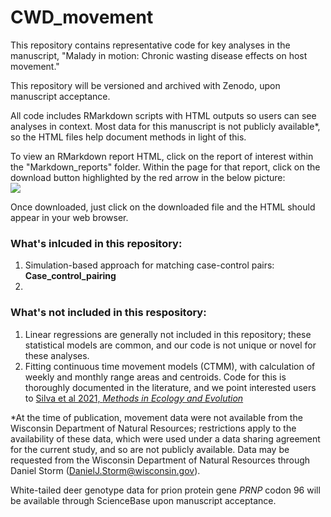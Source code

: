 # CWD_movement
This repository contains representative code for key analyses in the manuscript, "Malady in motion: Chronic wasting disease effects on host movement."  

This repository will be versioned and archived with Zenodo, upon manuscript acceptance.

All code includes RMarkdown scripts with HTML outputs so users can see analyses in context. Most data for this manuscript is not publicly available*, so the HTML files help document methods in light of this.  

To view an RMarkdown report HTML, click on the report of interest within the "Markdown_reports" folder. Within the page for that report, click on the download button highlighted by the red arrow in the below picture:  
![](https://drive.google.com/uc?export=view&id=1PZK43_5SMw-nS8adklb2E-Bu3-1zXyUX)

Once downloaded, just click on the downloaded file and the HTML should appear in your web browser.  

### What's inlcuded in this repository:

1. Simulation-based approach for matching case-control pairs: **Case_control_pairing**
2. 


### What's not included in this respository:

1. Linear regressions are generally not included in this repository; these statistical models are common, and our code is not unique or novel for these analyses.
2. Fitting continuous time movement models (CTMM), with calculation of weekly and monthly range areas and centroids. Code for this is thoroughly documented in the literature, and we point interested users to [Silva et al 2021, *Methods in Ecology and Evolution*](https://doi.org/10.1111/2041-210X.13786)

*At the time of publication, movement data were not available from the Wisconsin Department of Natural Resources; restrictions apply to the availability of these data, which were used under a data sharing agreement for the current study, and so are not publicly available. Data may be requested from the Wisconsin Department of Natural Resources through Daniel Storm (DanielJ.Storm@wisconsin.gov).  

White-tailed deer genotype data for prion protein gene *PRNP* codon 96 will be available through ScienceBase upon manuscript acceptance.
